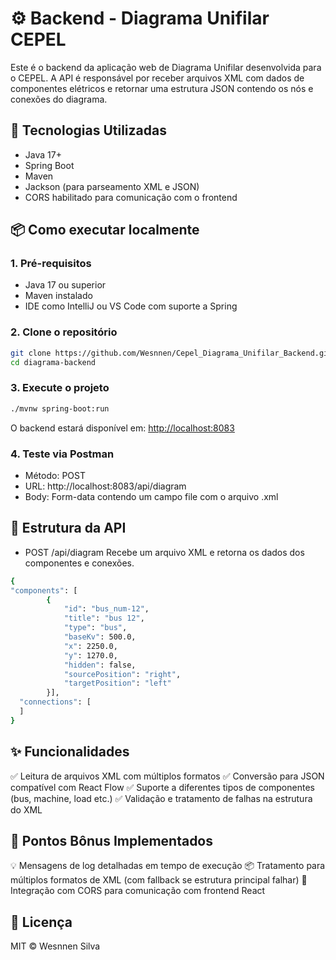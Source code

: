 # ⚙️ Backend - Diagrama Unifilar CEPEL

Este é o backend da aplicação web de Diagrama Unifilar desenvolvida para o CEPEL. A API é responsável por receber arquivos XML com dados de componentes elétricos e retornar uma estrutura JSON contendo os nós e conexões do diagrama.

## 🚀 Tecnologias Utilizadas

- Java 17+
- Spring Boot
- Maven
- Jackson (para parseamento XML e JSON)
- CORS habilitado para comunicação com o frontend

## 📦 Como executar localmente

### 1. Pré-requisitos

- Java 17 ou superior
- Maven instalado
- IDE como IntelliJ ou VS Code com suporte a Spring

### 2. Clone o repositório

```bash
git clone https://github.com/Wesnnen/Cepel_Diagrama_Unifilar_Backend.git
cd diagrama-backend
```

### 3. Execute o projeto

```bash
./mvnw spring-boot:run
```
O backend estará disponível em: [http://localhost:8083](http://localhost:8083)

### 4. Teste via Postman

- Método: POST
- URL: http://localhost:8083/api/diagram
- Body: Form-data contendo um campo file com o arquivo .xml

## 📁 Estrutura da API
- POST /api/diagram
  Recebe um arquivo XML e retorna os dados dos componentes e conexões.

```bash
{
"components": [
        {
            "id": "bus_num-12",
            "title": "bus 12",
            "type": "bus",
            "baseKv": 500.0,
            "x": 2250.0,
            "y": 1270.0,
            "hidden": false,
            "sourcePosition": "right",
            "targetPosition": "left"
        }],
  "connections": [
  ]
}
```

## ✨ Funcionalidades
 ✅ Leitura de arquivos XML com múltiplos formatos
 ✅ Conversão para JSON compatível com React Flow
 ✅ Suporte a diferentes tipos de componentes (bus, machine, load etc.)
 ✅ Validação e tratamento de falhas na estrutura do XML

## 🔧 Pontos Bônus Implementados
💡 Mensagens de log detalhadas em tempo de execução
📦 Tratamento para múltiplos formatos de XML (com fallback se estrutura principal falhar)
🔄 Integração com CORS para comunicação com frontend React

## 📃 Licença
MIT © Wesnnen Silva

